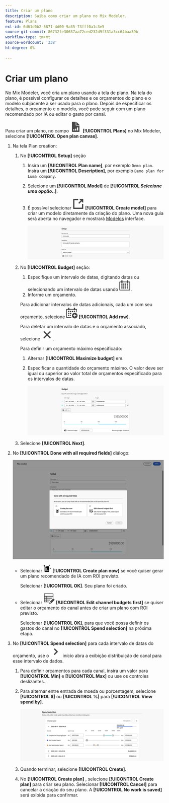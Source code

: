 ```yaml
---
title: Criar um plano
description: Saiba como criar um plano no Mix Modeler.
feature: Plans
exl-id: 6d61d0b2-5871-4d00-9a35-73fff0a1c3e5
source-git-commit: 86732fe30637aa72ced232d9f331a3cc64baa39b
workflow-type: tm+mt
source-wordcount: '338'
ht-degree: 0%

---
```



# Criar um plano

No Mix Modeler, você cria um plano usando a tela de plano. Na tela do plano, é possível configurar os detalhes e os orçamentos do plano e o modelo subjacente a ser usado para o plano. Depois de especificar os detalhes, o orçamento e o modelo, você pode seguir com um plano recomendado por IA ou editar o gasto por canal.

Para criar um plano, no campo ![PLan](../assets/icons/FileChart.svg) **[!UICONTROL Plans]** no Mix Modeler, selecione **[!UICONTROL Open plan canvas]**.

1. Na tela Plan creation:

   1. No **[!UICONTROL Setup]** seção

      1. Insira um **[!UICONTROL Plan name]**, por exemplo `Demo plan`. Insira um **[!UICONTROL Description]**, por exemplo `Demo plan for Luma company`.
      1. Selecione um **[!UICONTROL Model]** de **[!UICONTROL _Selecione uma opção._.]**.
      1. É possível selecionar ![LinkOut](../assets/icons/LinkOut.svg) **[!UICONTROL Create model]** para criar um modelo diretamente da criação do plano. Uma nova guia será aberta no navegador e mostrará [Modelos](../models/overview.md) interface.

         ![Configuração do plano](../assets/plan-setup.png)

   1. No **[!UICONTROL Budget]** seção:

      1. Especifique um intervalo de datas, digitando datas ou selecionando um intervalo de datas usando ![Calendário](../assets/icons/Calendar.svg).
      1. Informe um orçamento.

      Para adicionar intervalos de datas adicionais, cada um com seu orçamento, selecione ![CalendárioAdicionar](../assets/icons/CalendarAdd.svg) **[!UICONTROL Add row]**.

      Para deletar um intervalo de datas e o orçamento associado, selecione ![Fechar](../assets/icons/Close.svg).

      Para definir um orçamento máximo especificado:

      1. Alternar **[!UICONTROL Maximize budget]** em.
      1. Especificar a quantidade do orçamento máximo. O valor deve ser igual ou superior ao valor total de orçamentos especificado para os intervalos de datas.

         ![Planejar orçamento](../assets/plan-budget.png)

   1. Selecione **[!UICONTROL Next]**.

1. No **[!UICONTROL Done with all required fields]** diálogo:

   ![Plano Concluído](../assets/plan-done-required-fields.png)

   * Selecionar <img src="../assets/icons/NewPlan.svg" width="25" /> **[!UICONTROL Create plan now]** se você quiser gerar um plano recomendado de IA com ROI previsto.

     Selecionar **[!UICONTROL OK]**. Seu plano foi criado.


   * Selecionar ![EditarTabela](../assets/icons/TableEdit.svg) **[!UICONTROL Edit channel budgets first]** se quiser editar o orçamento do canal antes de criar um plano com ROI previsto.

     Selecionar **[!UICONTROL OK]**, para que você possa definir os gastos do canal no **[!UICONTROL Spend selection]** na próxima etapa.



1. No **[!UICONTROL Spend selection]** para cada intervalo de datas do orçamento, use o ![Divisa](../assets/icons/ChevronRight.svg) início abra a exibição distribuição de canal para esse intervalo de dados.

   1. Para definir orçamentos para cada canal, insira um valor para **[!UICONTROL Min]** e **[!UICONTROL Max]** ou use os controles deslizantes.

   1. Para alternar entre entrada de moeda ou porcentagem, selecione **[!UICONTROL $]** ou **[!UICONTROL %]** para **[!UICONTROL View spend by]**.

      ![Seleção de gastos](../assets/plan-spend-selection.png)

   1. Quando terminar, selecione **[!UICONTROL Create]**.

   1. No **[!UICONTROL Create plan]** , selecione **[!UICONTROL Create plan]** para criar seu plano. Selecionar **[!UICONTROL Cancel]** para cancelar a criação do seu plano. A **[!UICONTROL No work is saved]** será exibida para confirmar.
